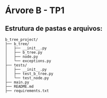 # Árvore B - TP1

## Estrutura de pastas e arquivos:
```
b_tree_project/
├── b_tree/
│   ├── __init__.py
│   ├── b_tree.py
│   ├── node.py
│   └── exceptions.py
├── tests/
│   ├── __init__.py
│   ├── test_b_tree.py
│   └── test_node.py
├── main.py
├── README.md
├── requirements.txt
```
